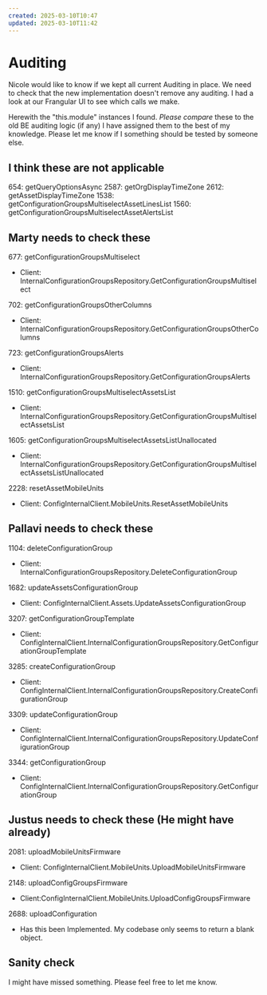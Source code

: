 ```yaml
---
created: 2025-03-10T10:47
updated: 2025-03-10T11:42
---
```

# Auditing

Nicole would like to know if we kept all current Auditing in place.
We need to check that the new implementation doesn't remove any auditing.
I had a look at our Frangular UI to see which calls we make.

Herewith the "this.module" instances I found.
*Please compare* these to the old BE auditing logic (if any)
I have assigned them to the best of my knowledge.
Please let me know if I something should be tested by someone else.

## I think these are not applicable

654:  getQueryOptionsAsync
2587: getOrgDisplayTimeZone
2612: getAssetDisplayTimeZone
1538: getConfigurationGroupsMultiselectAssetLinesList
1560: getConfigurationGroupsMultiselectAssetAlertsList

## Marty needs to check these

677:  getConfigurationGroupsMultiselect
   - Client: InternalConfigurationGroupsRepository.GetConfigurationGroupsMultiselect

702:  getConfigurationGroupsOtherColumns
   - Client: InternalConfigurationGroupsRepository.GetConfigurationGroupsOtherColumns

723:  getConfigurationGroupsAlerts
   - Client: InternalConfigurationGroupsRepository.GetConfigurationGroupsAlerts

1510: getConfigurationGroupsMultiselectAssetsList
   - Client: InternalConfigurationGroupsRepository.GetConfigurationGroupsMultiselectAssetsList

1605: getConfigurationGroupsMultiselectAssetsListUnallocated
   - Client: InternalConfigurationGroupsRepository.GetConfigurationGroupsMultiselectAssetsListUnallocated

2228: resetAssetMobileUnits
   - Client: ConfigInternalClient.MobileUnits.ResetAssetMobileUnits

## Pallavi needs to check these

1104: deleteConfigurationGroup
   - Client: InternalConfigurationGroupsRepository.DeleteConfigurationGroup

1682: updateAssetsConfigurationGroup
   - Client: ConfigInternalClient.Assets.UpdateAssetsConfigurationGroup

3207: getConfigurationGroupTemplate
   - Client: ConfigInternalClient.InternalConfigurationGroupsRepository.GetConfigurationGroupTemplate

3285: createConfigurationGroup
   - Client: ConfigInternalClient.InternalConfigurationGroupsRepository.CreateConfigurationGroup

3309: updateConfigurationGroup
   - Client: ConfigInternalClient.InternalConfigurationGroupsRepository.UpdateConfigurationGroup

3344: getConfigurationGroup
   - Client: ConfigInternalClient.InternalConfigurationGroupsRepository.GetConfigurationGroup

## Justus needs to check these (He might have already)

2081: uploadMobileUnitsFirmware
   - Client: ConfigInternalClient.MobileUnits.UploadMobileUnitsFirmware

2148: uploadConfigGroupsFirmware
   - Client:ConfigInternalClient.MobileUnits.UploadConfigGroupsFirmware

2688: uploadConfiguration
   - Has this been Implemented. My codebase only seems to return a blank object.

## Sanity check

I might have missed something.
Please feel free to let me know.
